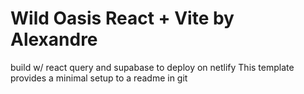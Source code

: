 # Wild Oasis React + Vite by Alexandre

build w/ react query and supabase to deploy on netlify
This template provides a minimal setup to a readme in git

